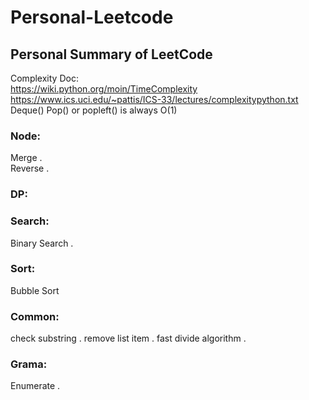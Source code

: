 # Personal-Leetcode
## Personal Summary of LeetCode

Complexity Doc:  
https://wiki.python.org/moin/TimeComplexity  
https://www.ics.uci.edu/~pattis/ICS-33/lectures/complexitypython.txt  
Deque() Pop() or popleft() is always O(1)

### Node:
Merge .  
Reverse . 

### DP:

### Search:
Binary Search . 

### Sort:
Bubble Sort

### Common:
check substring . 
remove list item . 
fast divide algorithm . 

### Grama:
Enumerate . 

